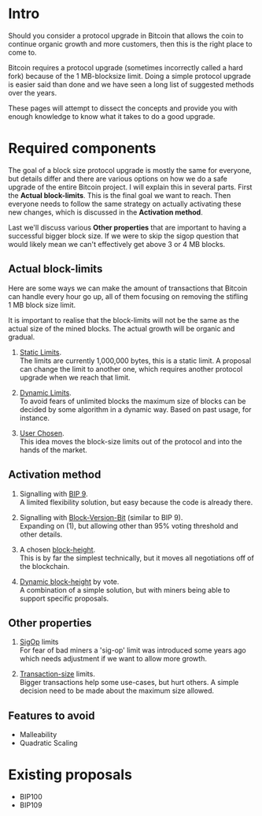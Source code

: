 # Intro

Should you consider a protocol upgrade in Bitcoin that allows the coin to continue organic growth and more customers, then this is the right place to come to.

Bitcoin requires a protocol upgrade (sometimes incorrectly called a hard fork) because of the 1&nbsp;MB-blocksize limit. Doing a simple protocol upgrade is easier said than done and we have seen a long list of suggested methods over the years.

These pages will attempt to dissect the concepts and provide you with enough knowledge to know what it takes to do a good upgrade.

# Required components

The goal of a block size protocol upgrade is mostly the same for everyone, but details differ and there are various options on how we do a safe upgrade of the entire Bitcoin project. I will explain this in several parts. First the **Actual block-limits**. This is the final goal we want to reach. Then everyone needs to follow the same strategy on actually activating these new changes, which is discussed in the **Activation method**.

Last we'll discuss various **Other properties** that are important to having a successful bigger block size. If we were to skip the sigop question that would likely mean we can't effectively get above 3 or 4 MB blocks.

## Actual block-limits

Here are some ways we can make the amount of transactions that Bitcoin can handle every hour go up, all of them focusing on removing the stifling 1&nbsp;MB block size limit.

It is important to realise that the block-limits will not be the same as
the actual size of the mined blocks. The actual growth will be organic and gradual.

1. [Static Limits](StaticLimits.md).  
The limits are currently 1,000,000 bytes, this is a static limit. A proposal can change the limit to another one, which requires another protocol upgrade when we reach that limit.

2. [Dynamic Limits](DynamicLimits.md).  
To avoid fears of unlimited blocks the maximum size of blocks can be decided by some algorithm in a dynamic way. Based on past usage, for instance.

3. [User Chosen](UserChosenLimits.md).  
This idea moves the block-size limits out of the protocol and into the hands of the market.

## Activation method

1. Signalling with [BIP 9](BIP9.md).  
A limited flexibility solution, but easy because the code is already there.

2. Signalling with [Block-Version-Bit](BIP9-like.md) (similar to BIP 9).  
Expanding on (1), but allowing other than 95% voting threshold and other details.

3. A chosen [block-height](BlockHeight.md).  
This is by far the simplest technically, but it moves all negotiations off of the blockchain.

4. [Dynamic block-height](DynamicBlockheight.md) by vote.  
A combination of a simple solution, but with miners being able to support specific proposals.

## Other properties

1. [SigOp](SigOpLimits.md) limits  
For fear of bad miners a 'sig-op' limit was introduced some years ago which needs adjustment if we want to allow more growth.

2. [Transaction-size](TransactionSize.md) limits.  
Bigger transactions help some use-cases, but hurt others. A simple decision need to be made about the maximum size allowed.

## Features to avoid

* Malleability
* Quadratic Scaling

# Existing proposals

* BIP100
* BIP109
